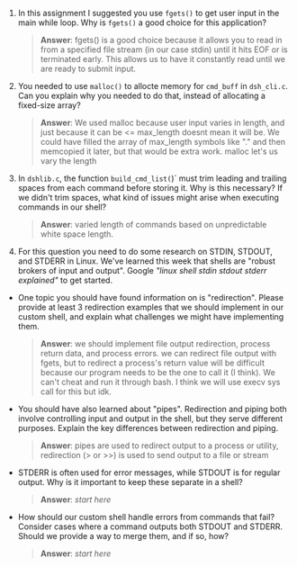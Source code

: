 1. In this assignment I suggested you use `fgets()` to get user input in the main while loop. Why is `fgets()` a good choice for this application?

    > **Answer**:  fgets() is a good choice because it allows you to read in from a specified file stream (in our case stdin) until it hits EOF or is terminated early. This allows us to have it constantly read until we are ready to submit input.

2. You needed to use `malloc()` to allocte memory for `cmd_buff` in `dsh_cli.c`. Can you explain why you needed to do that, instead of allocating a fixed-size array?

    > **Answer**: We used malloc because user input varies in length, and just because it can be <= max_length doesnt mean it will be. We could have filled the array of max_length symbols like "." and then memcopied it later, but that would be extra work. malloc let's us vary the length


3. In `dshlib.c`, the function `build_cmd_list(`)` must trim leading and trailing spaces from each command before storing it. Why is this necessary? If we didn't trim spaces, what kind of issues might arise when executing commands in our shell?

    > **Answer**:  varied length of commands based on unpredictable white space length.

4. For this question you need to do some research on STDIN, STDOUT, and STDERR in Linux. We've learned this week that shells are "robust brokers of input and output". Google _"linux shell stdin stdout stderr explained"_ to get started.

- One topic you should have found information on is "redirection". Please provide at least 3 redirection examples that we should implement in our custom shell, and explain what challenges we might have implementing them.

    > **Answer**:  we should implement file output redirection, process return data, and process errors. we can redirect file output with fgets, but to redirect a process's return value will be difficult because our program needs to be the one to call it (I think). We can't cheat and run it through bash. I think we will use execv sys call for this but idk.

- You should have also learned about "pipes". Redirection and piping both involve controlling input and output in the shell, but they serve different purposes. Explain the key differences between redirection and piping.

    > **Answer**:  pipes are used to redirect output to a process or utility, redirection (> or >>) is used to send output to a file or stream

- STDERR is often used for error messages, while STDOUT is for regular output. Why is it important to keep these separate in a shell?

    > **Answer**:  _start here_

- How should our custom shell handle errors from commands that fail? Consider cases where a command outputs both STDOUT and STDERR. Should we provide a way to merge them, and if so, how?

    > **Answer**:  _start here_
